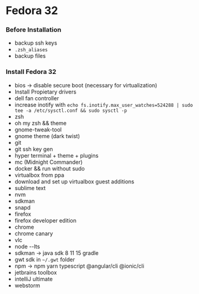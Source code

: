 # Fedora 32

### Before Installation
* backup ssh keys  
* `.zsh_aliases`
* backup files

### Install Fedora 32  
* bios -> disable secure boot (necessary for virtualization)  
* Install Propietary drivers  
* dell fan controller  
* increase inotify with
`echo fs.inotify.max_user_watches=524288 | sudo tee -a /etc/sysctl.conf && sudo sysctl -p`  
* zsh  
* oh my zsh && theme  
* gnome-tweak-tool  
* gnome theme (dark twist)  
* git  
* git ssh key gen  
* hyper terminal + theme + plugins  
* mc (Midnight Commander)  
* docker && run without sudo  
* virtualbox from ppa  
* download and set up virtualbox guest additions  
* sublime text  
* nvm  
* sdkman  
* snapd
* firefox  
* firefox developer edition  
* chrome  
* chrome canary  
* vlc  
* node --lts  
* sdkman -> java sdk 8 11 15 gradle  
* gwt sdk in `~/.gwt` folder  
* npm -> npm yarn typescript @angular/cli @ionic/cli  
* jetbrains toolbox  
* intelliJ ultimate  
* webstorm  
